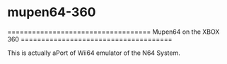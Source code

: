 mupen64-360
===========



=================================== Mupen64 on the XBOX 360 =====================================


This is actually aPort of Wii64 emulator of the N64 System. 
